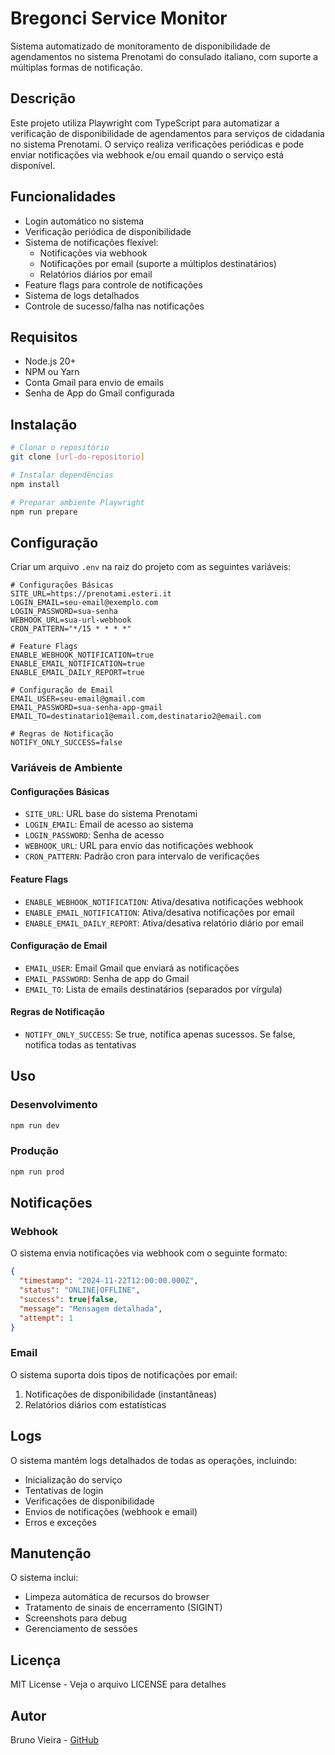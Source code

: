 # Bregonci Service Monitor

Sistema automatizado de monitoramento de disponibilidade de agendamentos no sistema Prenotami do consulado italiano, com suporte a múltiplas formas de notificação.

## Descrição

Este projeto utiliza Playwright com TypeScript para automatizar a verificação de disponibilidade de agendamentos para serviços de cidadania no sistema Prenotami. O serviço realiza verificações periódicas e pode enviar notificações via webhook e/ou email quando o serviço está disponível.

## Funcionalidades

- Login automático no sistema
- Verificação periódica de disponibilidade
- Sistema de notificações flexível:
  - Notificações via webhook
  - Notificações por email (suporte a múltiplos destinatários)
  - Relatórios diários por email
- Feature flags para controle de notificações
- Sistema de logs detalhados
- Controle de sucesso/falha nas notificações

## Requisitos

- Node.js 20+
- NPM ou Yarn
- Conta Gmail para envio de emails
- Senha de App do Gmail configurada

## Instalação

```bash
# Clonar o repositório
git clone [url-do-repositorio]

# Instalar dependências
npm install

# Preparar ambiente Playwright
npm run prepare
```

## Configuração

Criar um arquivo `.env` na raiz do projeto com as seguintes variáveis:


```env
# Configurações Básicas
SITE_URL=https://prenotami.esteri.it
LOGIN_EMAIL=seu-email@exemplo.com
LOGIN_PASSWORD=sua-senha
WEBHOOK_URL=sua-url-webhook
CRON_PATTERN="*/15 * * * *"

# Feature Flags
ENABLE_WEBHOOK_NOTIFICATION=true
ENABLE_EMAIL_NOTIFICATION=true
ENABLE_EMAIL_DAILY_REPORT=true

# Configuração de Email
EMAIL_USER=seu-email@gmail.com
EMAIL_PASSWORD=sua-senha-app-gmail
EMAIL_TO=destinatario1@email.com,destinatario2@email.com

# Regras de Notificação
NOTIFY_ONLY_SUCCESS=false
```

### Variáveis de Ambiente

#### Configurações Básicas
- `SITE_URL`: URL base do sistema Prenotami
- `LOGIN_EMAIL`: Email de acesso ao sistema
- `LOGIN_PASSWORD`: Senha de acesso
- `WEBHOOK_URL`: URL para envio das notificações webhook
- `CRON_PATTERN`: Padrão cron para intervalo de verificações

#### Feature Flags
- `ENABLE_WEBHOOK_NOTIFICATION`: Ativa/desativa notificações webhook
- `ENABLE_EMAIL_NOTIFICATION`: Ativa/desativa notificações por email
- `ENABLE_EMAIL_DAILY_REPORT`: Ativa/desativa relatório diário por email

#### Configuração de Email
- `EMAIL_USER`: Email Gmail que enviará as notificações
- `EMAIL_PASSWORD`: Senha de app do Gmail
- `EMAIL_TO`: Lista de emails destinatários (separados por vírgula)

#### Regras de Notificação
- `NOTIFY_ONLY_SUCCESS`: Se true, notifica apenas sucessos. Se false, notifica todas as tentativas

## Uso

### Desenvolvimento
```bash
npm run dev
```

### Produção
```bash
npm run prod
```


## Notificações

### Webhook
O sistema envia notificações via webhook com o seguinte formato:
```json
{
  "timestamp": "2024-11-22T12:00:00.000Z",
  "status": "ONLINE|OFFLINE",
  "success": true|false,
  "message": "Mensagem detalhada",
  "attempt": 1
}
```

### Email
O sistema suporta dois tipos de notificações por email:
1. Notificações de disponibilidade (instantâneas)
2. Relatórios diários com estatísticas

## Logs

O sistema mantém logs detalhados de todas as operações, incluindo:
- Inicialização do serviço
- Tentativas de login
- Verificações de disponibilidade
- Envios de notificações (webhook e email)
- Erros e exceções

## Manutenção

O sistema inclui:
- Limpeza automática de recursos do browser
- Tratamento de sinais de encerramento (SIGINT)
- Screenshots para debug
- Gerenciamento de sessões

## Licença

MIT License - Veja o arquivo LICENSE para detalhes

## Autor

Bruno Vieira - [GitHub](https://github.com/vieiraes)
```
